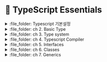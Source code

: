 # :cherries: TypeScript Essentials

<details>
<summary> :file_folder: Typescript 기본설정 </summary>
<div markdown="1">

## Typescript 기본설정
#### :pushpin: npm 으로 만들기
```javascript
npm init -y
```
#### :pushpin: 타입스크립트 설치
```javascript
npm i typescript -D 
```
#### :pushpin: typescript 제공하는 기본 옵션 사용하기 위한 `tsconfig.json` 생성
```javascript
npx tsc --init
```
#### :pushpin: tsconfig.json 파일에서 확인해야할 것
```json
"strict": true, 
```  
이것이 true로 되어있는지 확인하는 것이 중요하다.
#### :pushpin: 컴파일 코드
```javascript
npx tsc
```
:arrow_right: `.ts` 파일과 파일명이 같은 `.js` 파일 생성 
#### :pushpin: 파일 실행
```javascript
node boolean.js // 파일명
```
</div>
</details>

<details>
<summary> :file_folder: ch 2. Basic Type </summary>
<div markdown="1">

## 📋 number
- JavaScript 와 같이 TypeScript의 모든 숫자는 부동 소수점 값이다.
- TypeScript는 16 진수 및 10 진수 리터럴 외에도, ECMAScript 2015에 도입된 2 진수 및 8진수를 지원한다.
```typescript
let decimal: number = 6; // 10 진수

let hex: number = 0xf00d; // 16 진수

let binary: number = 0b1010; // 2진수

let octal: number = 0o744; // 8 진수

let NotANumber: number = NaN;

let underscoreNum: number = 1_000_000;
```
## 📋 String
- 다른 언어에서와 마찬가지로 텍스트 형식을 참조하기 위해 string 형식을 사용
- 문자열 데이터를 둘러싸기 위해 큰 따옴표(")나 작은 따옴표(')를 사용
```typescript
let myName: string = 'Inda';

myName = 'Dain';
```
### Template String
- 행에 걸쳐 있거나, 표현식을 넣을 수 있는 문자열
- 이 문자열은 backtick 기호에 둘러쌓여 있음
- 표함된 표현식은 `${expr}` 와 같은 형태로 사용
```typescript
let myName: string = 'Inda';

myName = 'Dain';

let fullName: String = 'Mark Lee';
let age: number = 39;

let sentence: string = `Hello, My name is ${ fullName }.

I'll be ${age + 1} years old next month.`;

console.log(sentence);
```
## 📋 symbol
- new symbol 로 사용할 수 없음
- symbol 을 함수로 사용해서 symbol 타입을 만들어낼 수 있음
```typescript
console.log(Symbol('foo'));
```
:arrow_right: 이를 에러없이 사용하기 위해서는 tsconfig.json에 Modules 부분에 아래의 코드를 추가해주어여 한다.
```json
/* Modules */
"module": "commonjs",                                /* Specify what module code is generated. */
"lib": [
    "ES2015", 
    "DOM"
],
```
#### :pushpin: Symbol은 어디에 사용되는 걸까
- 프리미티브 타입의 값을 담아 사용
- 고유하고 수정불가능한 값으로 만들어줌
- 주로 접근을 제어하는데 쓰는 경우가 많음
- 함수로 사용할때는 대문자 심볼, 타입으로 사용할 때는 소문자 심볼

## 📋 Undefined & Null
- Undefined와 Null은 실제로 각각 undefined 와 null이라는 타입을 가짐
- 둘다 소문자만 있음
```typescript
// let Myname: string = null;
// tsconfig.json 에 strict를 주석처리하면 가능

// let u: undefined = null;
let v: void = undefined;


// 아래와 같이 표기해야 사용 가능
let union: string | null = null;

union = "Mark";
```

#### :pushpin: null in js
- null 타입은 null 값만 가질 수 있음
- 런타임에서 typeof 연산자를 이용해서 알아내면, `object` 이다.
#### :pushpin: undefined in js
- 값을 할당하지 않은 변수는 undefined 값을 가짐
- object의 property가 없을 때도 undefined
-런타임에서 typeof 연산자를 이용해서 알아내면, `undefined` 이다.

## 📋 object
- "primitive type 이 아닌 것"을 나타내고 싶을 때 사용하는 타입
```typescript
const person1 = { name: "Mark", age: 27 };

const person2 = Object.create({name: 'Mark', age: 39});

let obj: object = {};
obj = {name: "Mark"};
```
## 📋 array
```typescript
let list: number[] = [1, 2, 3];
let list1: (number | string)[] = [1, 2, 3, "4"];

let list2: Array<number> = [1, 2, 3];
```
## 📋 tuple
```typescript
let x: [string, number];

x = ["hello", 39];
// 선언과 순서도 같고 길이도 같아야 함

// x = [10, "Mark"]; // 에러

const person: [string, number] = ["Mark", 39];

const [first, second] = person;

// const [first, second, third] = person;// 에러

```
## 📋 any
- 어떤 타입이어도 상관없음
- 최대한 쓰지 않는 것이 좋음
- 왜냐면 컴파일 타임에 타입 체크가 정상적으로 이루어지지 않기 때문
- any를 써야하는데 쓰지 않으면 오류를 뱉도록 하는 옵션: `nolmplicitAny`
```typescript
function returnAny(message: any): any {
    console.log(message);
}

const any1 = returnAny("리턴은 아무거나");

any1.toString(); // 어떤 타입이든 상관 없음
```
- any는 계속해서 개체를 통해 전파
- 모든 편의는 타입 안정성을 잃는 대가로 온다
```typescript
let looselyTyped: any = {};

const d = looselyTyped.a.b.c.d;
```
## 📋 unknown
- any와 짝으로 any보다 type-safe 한 타입
- any와 같이 아무거나 할당할 수 있음
- 타입을 정해주지 않으면 다른 곳에 할당할 수 없고, 사용할 수 없음
- runtime error를 줄일 수 있음
```typescript
declare const maybe: unknown;
// const aNumber: number = maybe;
// unknown 형식은 바로 할당할 수 없음

// type을 한정시켜야 사용할 수 있음
// any 였으면 if 문 선언없이 사용가능
if(maybe === true) {
    const aBoolean: boolean =  maybe;
    // const aString: string = maybe;
}

if(typeof maybe === 'string'){
    const aString: string = maybe;
    // const aBoolean: boolean =  maybe;
}
```
## 📋 never
- 모든 타입의 subtype
- 모든 타입에 할당할 수 있음
- 하지만, never에는 그 어떤 것도 할당할 수 없음
- any 조차 never에게 할당할 수 없음
- 잘못된 타입을 넣는 실수를 막고자할 때 사용하기도 함
```typescript
function error(message: string): never{
    throw new Error(message);
}

function fail() {
    return error("failed");
}

function infiniteLoop(): never {
    while(true){

    }
}

let a: string = "hello";
declare let b: string | number;

if(typeof a !== 'string') {
    a; // a: never
}

type Indexable<T> = T extends string ? T & { [index: string]: any } :never;

// const c: Indexable<{}> = '';
```
</div>
</details>

<details>
<summary> :file_folder: ch 3. Type system </summary>
<div markdown="1">

## 📋 작성자와 사용자의 관점으로 코드 바라보기
#### :pushpin: 타입시스템
- 컴파일러에게 사용하는 타입을 명시적으로 지정하는 시스템
- 컴파일러가 자동으로 타입을 추론하는 시스템
#### :pushpin: 타입스크립트의 타임 시스템
- 타입을 명시적으로 지정할 수 있음
- 타입을 명시적으로 지정하지 않으면, 타입스크립트 컴파일러가 자동으로 타입을 추론
#### :pushpin: 타입이란 해당 변수가 할 수 있는 일을 결정
```javascript
// f1 이라는 함수의 body에서는 a를 사용할 것
// a가 할 수 있는 일은 a의 타입이 결정

function f1(a) {
    return a;
}
```
#### :pushpin: 함수에 대한 오해를 야기하는 자바스크립트
```javascript
// (f2 실행의 결과가 NaN을 의도한 것이 아니라면)
// 이 함수의 작성자는 매개변수 a가 number 타입이라는 가정으로 함수를 작성
function f2(a) {
    return a * 38;
}

// 사용자는 사용법을 숙지하지 않은 채, 문자열을 사용하여 함수를 실행

console.log(f2(10)); // 380
console.log(f2('Mark')); // NaN
```
#### :pushpin: nolmplicitAny 옵셥을 켜면
타입을 명시적으로 지정하지 않은 경우, 타입스크립트가 추론 중 'any'라고 판단하게 되면, 컴파일 에러를 발생시켜 명시적으로 지정하도록 유도한다.
- nolmplicitAny에 의한 방어
```javascript
// error 발생
funciot f3(a) {
    return a * 38;
}

// 사용자의 코드를 실행할 수 없음
// 컴파일이 정상적으로 마무리 될 수 있도록 수정해야함

console.log(f3(10));
console.log(f3('Mark') + 5);
```
- number 타입으로 추론된 리턴 타입
```javascript
// 매개변수의 타입은 명시적으로 지정
// 명시적으로 지정하지 않은 함수의 리턴 타입은 number로 추롭

function f4(a: number) {
    if(a > 0) {
        return a * 38;
    }
}

// 사용자는 사용법에 맞게 숫자혀을 사용하여 함수를 실행
// 해당 함수의 리턴 타입은 number 이기 때문에, 타입에 따르면 이어진 연산을 바로 할 수 있음
// 하지만 실제 undefined + 5가 실행되어 NaN가 출력
console.log(f4(5)); // 190
console.log(f4(-5) + 5);
```
#### :pushpin: srtirctNullChecks 옵션을 켜면
모든 타입에 자동으로 포함되어 있는 `null`과 `undefined`를 제거해준다.
- 명시적으로 리턴타입을 지정해야할까
```javascript
// 매개변수의 타입과 함수의 리턴 타입을 멱시적으로 지정
// 실제 함수 구현부의 리턴 타입과 명시적으로 지정한 타입이 일치하지 않아 컴파일 에러 발생

// error
function f5(a: number): number{
    if(a > 0) {
        return a * 38;
    }
}
```
#### :pushpin: nolmplicitReturns 옵션을 켜면
함수내에서 보든 코드가 값을 리턴하지 않으면, 컴파일 에러가 발생
#### :pushpin: object literal type
```javascript
function f7(a: {name: string; age: number}): string {
    return `이름은 ${s.name} 이고, 연령대는 ${Math.floor(a.age / 10) * 10}대 입니다.`
}

console.log(f7({name: 'Mark', age: 38}));
console.log(f7('Mark')); // error
```

## 📋 Structural Type System vs Nominal Type System
#### :pushpin: Structural Type
구조가 같으면, 같은 타입이다.
```javascript
interface IPerson{
    name: string;
    age: number;
    speak(): string;
}

type PersonType = {
    name: string;
    age: number;
    speak(): string;
};

let personInterface: IPerson = {} as any;
let personType: PersonType = {} as any;

personInterface = personType;
personType = personInterface;
```
#### :pushpin: Nominal Type System
구조가 같아도 이름이 다르면, 다른 타입이다.
```javascript
type PersonID = string & { readonly brand: unique symbol };

function PersonID(id: string): PersonID {
    return id as PersonID;
}

function getPersonById(id: PersonID) {}

getPersonById(PersonID('id-aaaa'));
getPersonById('id-aaaa') // error
```

## 📋 타입호환성
```javascript
// sub1 타입은 sup1 타입의 서브 타입이다.
let sub1: 1 = 1;
let sup1: number = sub1;
sub1 = sup1; // error! Type 'number' is not assignable type '1'.

// sub2 타입은 sup2 타입의 서브 타입이다.
let sub2: number[] = [1];
let sup2: object = sub2;
sub2 = sup2 // error! Type '{}' is missing the following properties from type 'number[]'

// sub3 타입은 sup3 타입의 서브 타입이다.
let sub3: [number, number] = [1, 2];
let sup3: number[] = sub3;
sub3 = sup3; // error! Type 'number[]' is not assignable to type '[number, number]'. Target requires 2 element(s) but source may have fewer.

// sub4 타입은 sup4 타입의 서브 타입이다.
let sub4: number = 1;
let sup4: any = sub4;
sub4 = sup4;

// sub5 타입은 sup5 타입의 서브 타입이다.
let sub5: never = 0 as never;
let sup5: number = sub5;
sub5 = sup5; // error!

class Animal {}
class Dog extends Animal {
    eat() {}
}

// sub6 타입은 sup6 타입의 서브 타입이다.
let sub6: Dog = new Dog();
let sup6: Animal = sub6;
sub6 = sup6; // error!
```
1. 같거나 서브 타입인 경우, 할당이 가능하다. => 공변
```javascript
// primitive type
let sub7: string = '';
let sup7: string | number = sub7;

// object - 각각의 프로퍼티가 대응하는 프로퍼티와 같거나 서브타입이어야 한다.
let sub8: { a: string; b: number } = [{ a: '', b: 1 }];
let sup8: { a: string | number; b: number } = sub8;

// array - object 와 마찬가지
let sub9: Array<{ a: string; b: number }> = [{ a: '', b: 1 }];
let sup9: Array<{ a: string | number; b: number }> = sub9;
```
2. 함수의 매개변수 타입만 같거나 슈퍼타입인 경우, 할당이 가능하다. => 반병
#### :pushpin: strictFunctionTypes 옵션을 켜면
함수를 할당할 시에 함수의 매개변수 타입이 같거나 슈퍼타입인 경우가 아닌 경우, 에러를 통해 경고
## 📋 타입 별칭(별명)
- interface와 비슷해보임
- 기타 직접 작성해야하는 타입을 다른 이름으로 지정할 수 있음
- 만들어진 타입의 refer로 사용하는 것이지 타입을 만드는 것은 아님
#### :pushpin: Aliasing Primitive
```javascript
type MyStringType = string;
const str = 'world';

let mySter: MyStringType = 'hello';
myStr = str;
```
#### :pushpin: Aliasing Union Type
```javascript
let person: string | number = 0;
person = 'Mark';

type StringOrNumber = string | number;

let another: StringOrNumber = 0;
another = 'Anna';

/*

1. 유니온 타입은 A 도 가능하고 B 도 가능한 타입
2. 길게 쓰는걸 짧게

*/
```
#### :pushpin: Aliasing Tuple
```javascript
let person: [string, number] = ['Mark', 35];

type PersonTuple = [string, number];

let another: PersonTuple = ['Anna', 24];

/*

1. 튜플 타입에 별칭을 줘서 여루군데서 사용할 수 있게 한다.

*/
```
</div>
</details>

<details>
<summary> :file_folder: ch 4. Typescript Compiler </summary>
<div markdown="1">

## 📋 tsconfig schema
#### :pushpin: 최상위 프로퍼티
- complieOnSave
- extends
- compileOptions
- files
- include
- exclude
- references
## 📋 complieOnSave
- `true` or `false`
- default false
- `true` 일 경우 save를 하면 컴파일 해줌
## 📋 extends 
- 파일(상대) 경로명: string
:arrow_right: in POJECT/base.json
```javascript
{
    "compilerIptions": {
        "strict": true
    }
}
```
:arrow_right: in POJECT/tsconfig.json
```javascript
{
    "extends": "./base.json",
}
```
## 📋 files, include, exclude
- 셋 다 설정이 없으면, 전부 다 컴파일
- `files`
    - 상대 혹은 절대 경로의 리스트 배열
    - exclude 보다 쎄다
- `include`
    - glob 패턴(마치 .gitignore)
    - exclude 보다 약하다
    - `*` 같은걸 사용하면, .ts / .tsx / .d.ts만 include 
- `exclude`
    - glob 패턴(마치 .gitignore)
    - 설정 안하면 `4가지(node_modules, bower_components, jspm_pacages, <outDir>)`를 default로 제외
    - `<outDir>`은 항상 제외
## 📋 compileOptions
#### :pushpin: React 설치
```javascript
$ npm i react
$ npm i --save-dev @types/react
```
#### :pushpin: @types
- 아무 설정을 안하면?
    - node_modules/@types라는 모든 경로를 찾아서 사용
- typeRoots를 사용하면?
    - 배열 안에 들어있는 경로들 아래서만 가져옴
- types를 사용하면?
    - 배열 안의 모듈 혹은 ./node_modules/@type/ 안의 모듈 이름에서 찾아옴
    - [] 빈 배열을 넣는다는건 이 시스템을 이용하지 않겠다는 의미
- typeRoots와 types를 같이 사용하지 않음
#### :pushpin: target
- target 된 버전에 따라 ts에서 js 가 다르게 나옴
- 빌드의 결과물을 어떤 버전으로 할 것인가

#### :pushpin: lib
- 기본 type definition 라이브러리를 어떤 것을 사용할 것인가
- lib 를 지정하지 않을 때
    - target 이 'es3'이고, 디폴트로 lib.d.ts를 사용
- lib 를 지정하면 그 lib 배열로만 라이브러리를 사용
    - 빈 [] => 'no definition found ...'
## 📋 outDir, outFile, rootDir
#### :pushpin: tsconfig.json
```json
{
    "outDir": "./dist", // 출력 파일 경로
    "rootDir": "./src",  // ts 파일 경로(출력할 파일 경로)
}

```
</div>
</details>

<details>
<summary> :file_folder: ch 5. Interfaces </summary>
<div markdown="1">

## 📋 what is interfaces ??
```typescript
interface Person1 { 
    name: string; 
    age:number;
}

// function hello1(person: {name: string; age: number}): void {
//     console.log(`안녕하세요! ${person.name} 입니다.`);
// }

function hello1(person: Person1): void {
    console.log(`안녕하세요! ${person.name} 입니다.`);
}

const p1: Person1 = {
    name: "Mark",
    age: 39,
}

hello1(p1);
```
## 📋 optional property
:one:
```typescript  
interface Person2 {
    name: string; // 꼭 있어야 함
    age?: number; // 있어도 되고 없어도 됨
}

function hello2(person: Person2): void {
    console.log(`안녕하세요! ${person.name} 입니다.`);
}

hello2({ name: "Mark", age: 39 });
hello2({ name: "Anna" });
```
:two:
```typescript
interface Person3{
    name: string;
    age?: number;
    [index: string]: any;
}

function hello3(person: Person3): void {
    console.log(`안녕하세요! ${person.name} 입니다.`);
}

const p31: Person3 = {
    name: "Mark",
    age: 39, 
};

const p32: Person3 = {
    name: "Anna",
    sisters: ["Sung", "Chan"],
};

const p33: Person3 = {
    name: "Bokdaengi",
    father: p31,
    moter: p32,
};

hello3(p33);
```

## 📋 functio in interface
```typescript
interface Person4 {
    name: string;
    age: number;
    hello(): void;
}

const p41: Person4 = {
    name: "Mark",
    age: 39,
    hello: function(): void {
        console.log(`안녕하세요! ${this.name} 입니다.`);
    }  
}

const p42: Person4 = {
    name: "Mark",
    age: 39,
    hello(): void {
        console.log(`안녕하세요! ${this.name} 입니다.`);
    }  
}

// const p43: Person4 = {
//     name: "MArk",
//     age: 39,
//     hello(): void => {
//         console.log(`안녕하세요! ${this.name} 입니다.`);
//     }  
// }

p41.hello()
p42.hello()
```

## 📋 class implements interface
```typescript
interface IPerson1 {
    name: string;
    age?: number;
    hello(): void;
}

class Person implements IPerson1 {
    name: string;
    age?: number | undefined;

    constructor(name: string) { // 생성자를 지정해주어야 오류가 안뜸
        this.name = name;
    }
    hello(): void {
        console.log(`안녕하세요! ${this.name} 입니다.`);
    }
    
}

const person: IPerson1 = new Person("Mark");
// IPerson1로 부터 생성된 Person 이므로 IPerson1을 명시해주어야 함
person.hello()
```
## 📋 interface extends interface
```typescript
interface IPerson2 {
    name: string;
    age?: number;
}

interface IKorean extends IPerson2{ // 상속관계로 인터페이스 표현
    city: string;
}

const k: IKorean = {
    name: "김다인",
    city: "서울"
}

HTMLDivElement
```
## 📋 functio interface
```typescript
interface HelloPerson {
    (name: string, age?: number): void;
}

// HelloPerson 형식에 맞춰야함
const helloPerson: HelloPerson = function (name: string) {
    console.log(`안녕하세요! ${name} 입니다.`);
}

helloPerson("Mark", 39);
```
## 📋 Readonly Interface Properties
```typescript
interface Person8 {
    name: string;
    age?: number;
    readonly gender: string;
}

const p81: Person8 = {
    name: "Mark",
    gender: "male",
};

// readonly를 사용하여 수정이 불가능함
// p81.gender = "fmaale";

```
## 📋 type ailas vs interface
#### :pushpin: function
```typescript
// type alias
type EatType = (food: string) => void;

// interface
interface IEat {
    (food: string): void;
}
```
#### :pushpin: array
```typescript
// type alias
type PersonList = string[];

// interface
interface IPersonList {
    [index: number]: string;
}
```
</div>
</details>

<details>
<summary> :file_folder: ch 6. Classes </summary>
<div markdown="1">

## 📋 What are Classes ??
- object 를 만드는 blueprint (청사지느 설계도)
- 클래스 이전에 object를 만드는 기본적인 방법은 function
- js 에도 class 는 es6부터 사용 가능
- OOP을 위한 초석
- TypeScript 에서는 클래스도 사용자가 만드는 타입의 하나
## 📋 Quick Start - class
```typescript
class Person {} // 클래스 생성

const p1 = new Person(); //  object 생성

console.log(p1); // 출력: Person {}


class Person1 {
    name;
    constructor(name: string){
        this.name = name;
    }
} 

const p2 = new Person1("Mark");
```
- class 키워드를 이용하여 클래스를 만들 수 있음
- class 이름은 보통 대문자를 이용
- new 를 이용하여 class 를 통해 object 를 만들 수 있음
- constructor 를 이용하여 object 를 생성하면서 값을 전달할 수 있음
- this 를 이용해서 만들어진 object 를 가리킬 수 있음
- JS 로 컴파일되면 es5 의 경우 function 으로 변경
## 📋 constructor & initialize
클래스의 생성자와 초기화
- 생성자 함수가 없으면, 디폴트 생성자가 불린다.
- 프로그래머가 만든 새엉자가 하낟라도 있으면, 디폴트 생성자가 사라진다.
- strict 모드에서는 프로퍼티를 선언하는 곳 또는 생성자에서 값을 할당해야 한다.
- 프로퍼티를 선언하는 곳 또는 생성자에서 값을 할당하지 않는 경우에는 `!` 를 붙여서 위험을 표현한다.
- 클래스의 프로퍼티가 정의되어 있지만, 값을 대입하지 않으면 undefined 이다.
- 생성자에는 async 를 설정할 수 없다.
```typescript
class Person2 { 
    // stict가 true로 되어있기 때문에 초기값을 선언해주어야함
    name: string = "Mark";
    age!: number;
} 

const p3: Person2 = new Person2(); //  default 생성자만 호출
p3.age = 39; // !를 적어줬으므로 무조건 초기값을 선언해주어야 함
console.log(p3); // 출력: Person {}

/////////////////////////////////////////////////////////////

class Person3 { 
    name: string = "Mark";
    age: number;

    constructor(age: number) {
        this.age = age;
    }
} 

const p4: Person3 = new Person3(39); 
console.log(p4); 

/////////////////////////////////////////////////////////////

class Person4 { 
    name: string = "Mark";
    age: number;

    constructor(age?: number) {
        if(age === undefined){
            this.age = 20;
        } else{
            this.age = age;
        }
    }
} 

const p5: Person4 = new Person4(39); 
const p6: Person4 = new Person4(); 
console.log(p5); 
```
## 📋 접근제어자(Access Modifiers)
- typescript는 기본적으로 모두 외부에서 접근이 가능하다. - `public`
- 접근제어자에는 public, private, protected 가 있다.
- 설정하지 않으면 `public` 이다.
- 클래스 내부의 모든 곳에 (생성자, 프로퍼티, 메서드) 설정 가능하다.
- private 으로 설정하면 클래스 외부에서 접근할 수 없다.
- 자바스크립트에서 private 지원하지 않아 오랫동안 프로퍼티나 메서드 이름 앞에 `_`를 붙여서 포현했다.
```typescript
class Person5 { 
    public name: string = "Mark";
    private _age: number;

    constructor(_age?: number) {
        if(_age === undefined){
            this._age = 20;
        } else{
            this._age = _age;
        }
    }
    public async init() {}
} 
```
## 📋 initialization in constructor parameters
```typescript
class Person6 { 
    constructor(public name: string, private age?: number) {}
} 

const p7: Person6 = new Person6("Mark", 39); 
console.log(p7); 
```
## 📋 Getters & Setters
```typescript
class Person8 { 
    constructor(private _name: string, private age?: number) {}
    
    get name() { // return을 반드시 해줘야 함
        //
        // console.log("get")
        return this._name + " Lee";
    }

    set name(n: string) { // 인자를 받아서 설정해주어야 함
        // console.log("set")
        this._name = n;
    }
} 

const p8: Person8 = new Person8("Mark", 39); 
console.log(p8.name); // get을 하는 함수 getters
p8.name = "Kevin"; // set 을 하는 함수 setters
console.log(p8.name);
```
## 📋 readonly properties
```typescript
class Person9 { 
    // readonly
    // 밖에서 name을 바꾸려고 하면 에러 발생
    // 초기화 되는 영역에서만 바꿀 수 있음
    public readonly name: string = "Mark"; 
    private readonly country: string = "Korea"; 

    constructor(private _name: string, private age?: number) {
        this.country = "China";
    }

    // hello(){
    //     this.country = "China";
    // } 오류 발생
} 

const p9: Person9 = new Person9("Mark", 39); 
```
## 📋 Index Signatures in class
```typescript
// class => object
// { mark: 'mail', jade: 'mail' }
// { chloe: 'femaile', alex: 'male', anna: 'female' }

class Students {
    [index: string]: "male" | "female";
    // 정해진 값만 넣을 수 있음
    mark: 'male' = "male";
}

const a = new Students();
a.mark = "male";
a.jade = "male";

console.log(a);

const b = new Students();
b.chloe = "female";
b.alex = "male";
b.anna = "female";

console.log(b);
```
## 📋 Static Properties & Methods
```typescript
class Person10 {
    private static CITY = "Seoul";
    public static hello() {
        console.log("안녕하세요", Person10.CITY);
    }
}

const p10 = new Person10();

// p10.hello();

Person10.hello(); // static 키워드를 적으면 사용가능

////////////////////////////////

class Person11 {
    private static CITY = "Seoul";
    public hello() {
        console.log("안녕하세요", Person11.CITY);
    }
    public change() {
        Person11.CITY = "LA";
    }
}

const p12 = new Person11();
const p13 = new Person11();

p12.hello();
p13.hello();
p13.change();
p13.hello();

```
## 📋 Singletons
어플리케이션이 실행되는 중간에 클래스로부터 단 하나의 오브젝트를 생성
```typescript
class ClassName {
    private static instance: ClassName | null = null;
    public static getInstance(): ClassName {
        // ClassName 으로부터 만든 object 가 있으면, 그걸 return
        // ClassName 으로부터 만든 object 가 없으면, 만든다.
        if(ClassName.instance === null){
            ClassName.instance = new ClassName();
        }

        return ClassName.instance;
    }
    private constructor() {} // 외부에서 new를 직접 호출 못하도록
}

const a1 = ClassName.getInstance();
const b1 = ClassName.getInstance();

console.log(a === b); // true
```
## 📋 상속(Inheritance)
```typescript
class Parent {
    constructor (protected _name: string, private _age: number) {}
    // protected: 외부에서 접근할수 없지만 상속 받는 관계에 있는 경우 접근 가능

    public print(): void {
        console.log(`이름은 ${this._name} 이고, 나이는 ${this._age} 입니다`);
    }

    protected printName(): void {
        console.log(this._name);
    }
}

// const p = new Parent("Mark", 39);
// p.print();

class Child extends Parent {
    public _name = "Mark Jr."; // 위의 name을 오버라이딩
    public gender = "male";

    constructor (age: number) {
        super("Mark Jr.", age);

        this.printName();
    };
}

// const c = new Child("Son", 5); // Parent의 형식을 지켜야 한다.
const c = new Child(5);
c.gender;
c._name;
c.print();
```
## 📋 Abstract Classes
완전하지 않은 클래스 표현
```typescript
abstract class AbstractPerson {
    protected _name: string= 'Mark';

    abstract setName(name: string): void;
}
// abstract의 경우 기능이 완전하지 않아
// new abstract()를 바로 사용할 수 없음

class APerson extends AbstractPerson {
    setName(name: string): void {
        this._name = name;
    }
}

const p = new APerson();
p.setName('MArk');
```
</div>
</details>

<details>
<summary> :file_folder: ch 7. Generics </summary>
<div markdown="1">

## 📋 Generics, Any 와 다른 점
- 들어오는 인자와 나가는 인자의 로직이 같음
- 더 많은 반복된 함수들이 생김
```typescript
function helloString(message: string): string {
    return message; 
}

function helloNumber(message: number): number {
    return message;
}
```
:right_arrow: 이를 해결하기 위해 `any` 사용
```typescript
function hello(message: any): any {
    return message;
}

console.log(hello("Mark").length);
console.log(hello(39).length);
```
하지만 type을 알 수가 없다 <br>
:right_arrow: 들어가는 type을 리턴되는 type에 연관을 시켜주면 좋겠다 하여 나온것이 `generic`
```typescript
function helloGeneric<T>(message: T): T {
    return message;
}

console.log(helloGeneric('Mark').length);
console.log(helloGeneric(39));
console.log(helloGeneric(true));
```
## 📋 Generics Basic
Generics 타입 지정 방법
```typescript
function helloBasic<T>(message: T): T {
    return message;
}

// type을 string으로 지정해줌
helloBasic<string>("Mark");
// type을 추론
helloBasic(36);

function helloBasic1<T, U>(message: T, comment: U): T {
    return message;
}

helloBasic1<string, number>("Mark", 9);
helloBasic1(36, 39);
```
## 📋 Generics Array & Tuple
#### :pushpin: 배열로 받기
```typescript

```
## 📋 Generics Function
## 📋 Generics class
## 📋 Generics with extends
## 📋 keyof & type lookup system

</div>
</details>